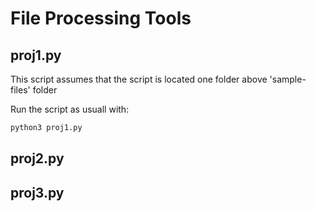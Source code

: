 # File Processing Tools

## proj1.py
This script assumes that the script is located one folder above 'sample-files' folder

Run the script as usuall with:
```bash
python3 proj1.py
```

## proj2.py


## proj3.py


